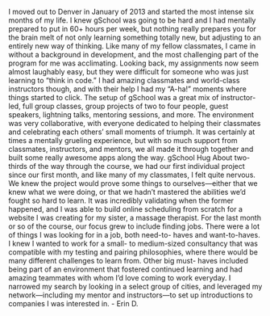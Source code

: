 I moved out to Denver in January of 2013 and started the most intense six
months of my life. I knew gSchool was going to be hard and I had mentally
prepared to put in 60+ hours per week, but nothing really prepares you for the
brain melt of not only learning something totally new, but adjusting to an
entirely new way of thinking. Like many of my fellow classmates, I came in
without a background in development, and the most challenging part of the
program for me was acclimating. Looking back, my assignments now seem almost
laughably easy, but they were difficult for someone who was just learning to
“think in code.” I had amazing classmates and world-class instructors though,
and with their help I had my “A-ha!” moments where things started to click.
The setup of gSchool was a great mix of instructor-led, full group classes,
group projects of two to four people, guest speakers, lightning talks,
mentoring sessions, and more. The environment was very collaborative, with
everyone dedicated to helping their classmates and celebrating each others’
small moments of triumph. It was certainly at times a mentally grueling
experience, but with so much support from classmates, instructors, and
mentors, we all made it through together and built some really awesome apps
along the way. gSchool Hug About two-thirds of the way through the course, we
had our first individual project since our first month, and like many of my
classmates, I felt quite nervous. We knew the project would prove some things
to ourselves—either that we knew what we were doing, or that we hadn’t
mastered the abilities we’d fought so hard to learn. It was incredibly
validating when the former happened, and I was able to build online scheduling
from scratch for a website I was creating for my sister, a massage therapist.
For the last month or so of the course, our focus grew to include finding
jobs. There were a lot of things I was looking for in a job, both need-to-
haves and want-to-haves. I knew I wanted to work for a small- to medium-sized
consultancy that was compatible with my testing and pairing philosophies,
where there would be many different challenges to learn from. Other big must-
haves included being part of an environment that fostered continued learning
and had amazing teammates with whom I’d love coming to work everyday. I
narrowed my search by looking in a select group of cities, and leveraged my
network—including my mentor and instructors—to set up introductions to
companies I was interested in. - Erin D.

